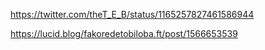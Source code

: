 <!-- Social media post URL -->
https://twitter.com/theT_E_B/status/1165257827461586944

<!-- Lucid Post URL -->

https://lucid.blog/fakoredetobiloba.ft/post/1566653539